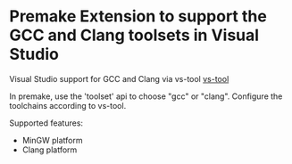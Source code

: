 # Premake Extension to support the GCC and Clang toolsets in Visual Studio

Visual Studio support for GCC and Clang via vs-tool [vs-tool](https://github.com/juj/vs-tool)

In premake, use the 'toolset' api to choose "gcc" or "clang". Configure the toolchains according to vs-tool.

Supported features:

* MinGW platform
* Clang platform
